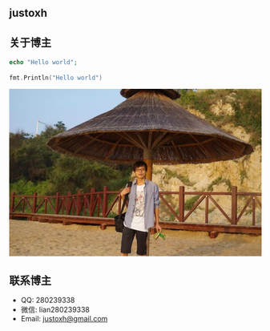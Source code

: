 ## justoxh

## 关于博主


```php
echo "Hello world";
```

```go
fmt.Println("Hello world")
```

![me](_media/me.jpg)

## 联系博主

- QQ: 280239338
- 微信: lian280239338
- Email: justoxh@gmail.com
